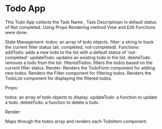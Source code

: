 # Todo App

This Todo App collects the Task Name , Task Descriptiopn in default status of Not completed.
Using Props Rendering method View and Edit Functions were done.

 State Management:
        todos: an array of todo objects.
        filter: a string to track the current filter status (all, completed, not-completed).
    Functions:
        addTodo: adds a new todo to the list with a default status of 'not-completed'.
        updateTodo: updates an existing todo in the list.
        deleteTodo: removes a todo from the list.
        filteredTodos: filters the todos based on the current filter status.
    Render:
        Renders the TodoForm component for adding new todos.
        Renders the Filter component for filtering todos.
        Renders the TodoList component for displaying the filtered todos.

Props:

   todos: an array of todo objects to display.
   updateTodo: a function to update a todo.
   deleteTodo: a function to delete a todo.

Render:

   Maps through the todos array and renders each TodoItem component.
